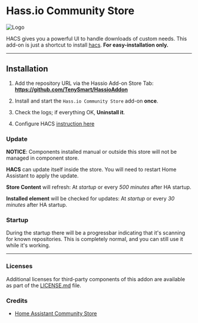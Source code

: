 # Hass.io Community Store

![Logo][logo]

HACS gives you a powerful UI to handle downloads of custom needs.
This add-on is just a shortcut to install [hacs](https://hacs.xyz). 
**For easy-installation only.** 

***
## Installation
1. Add the repository URL via the Hassio Add-on Store Tab: **https://github.com/TenySmart/HassioAddon**

2. Install and start the `Hass.io Community Store` add-on **once**. 

3. Check the logs; if everything OK, **Uninstall it**. 

4. Configure HACS [instruction here](https://hacs.xyz/docs/configuration/basic)

### Update
**NOTICE**: Components installed manual or outside this store will not be managed in component store.

**HACS** can update itself inside the store. You will need to restart Home Assistant to apply the update.

**Store Content** will refresh: At *startup* or every *500 minutes* after HA startup.

**Installed element** will be checked for updates: At *startup* or every *30 minutes* after HA startup.

### Startup
During the startup there will be a progressbar indicating that it's scanning for known repositories. This is completely normal, and you can still use it while it's working. 

***
### Licenses
Additional licenses for third-party components of this addon are available as part of the [LICENSE.md](https://github.com/TenySmart/Addons/blob/master/hacs/docs/LICENSE.md) file.
### Credits
- [Home Assistant Community Store](https://hacs.xyz)

[logo]: https://github.com/TenySmart/HassioAddon/raw/master/hacs/icon.png